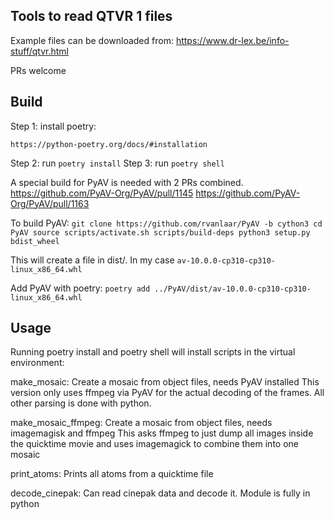 ## Tools to read QTVR 1 files


Example files can be downloaded from:
https://www.dr-lex.be/info-stuff/qtvr.html

PRs welcome

## Build

Step 1: install poetry:

    https://python-poetry.org/docs/#installation

Step 2: run `poetry install`
Step 3: run `poetry shell`

A special build for PyAV is needed with 2 PRs combined.
    https://github.com/PyAV-Org/PyAV/pull/1145
    https://github.com/PyAV-Org/PyAV/pull/1163


To build PyAV:
    ```
    git clone https://github.com/rvanlaar/PyAV -b cython3
    cd PyAV
    source scripts/activate.sh
    scripts/build-deps
    python3 setup.py bdist_wheel
    ```

This will create a file in dist/. In my case `av-10.0.0-cp310-cp310-linux_x86_64.whl`

Add PyAV with poetry:
    ```
    poetry add ../PyAV/dist/av-10.0.0-cp310-cp310-linux_x86_64.whl
    ```

## Usage

Running poetry install and poetry shell will install scripts in the virtual environment:

make_mosaic:
    Create a mosaic from object files, needs PyAV installed
    This version only uses ffmpeg via PyAV for the actual decoding of the frames.
    All other parsing is done with python.

make_mosaic_ffmpeg:
    Create a mosaic from object files, needs imagemagisk and ffmpeg
    This asks ffmpeg to just dump all images inside the quicktime movie
    and uses imagemagick to combine them into one mosaic

print_atoms:
    Prints all atoms from a quicktime file

decode_cinepak:
    Can read cinepak data and decode it. Module is fully in python
